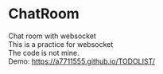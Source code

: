 # ChatRoom
Chat room with websocket<br />
This is a practice for websocket<br />
The code is not mine. <br />
Demo: https://a7711555.github.io/TODOLIST/
